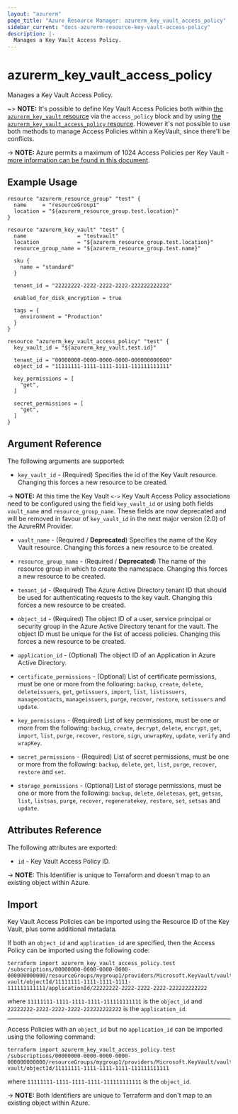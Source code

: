 ```yaml
---
layout: "azurerm"
page_title: "Azure Resource Manager: azurerm_key_vault_access_policy"
sidebar_current: "docs-azurerm-resource-key-vault-access-policy"
description: |-
  Manages a Key Vault Access Policy.
---
```


# azurerm_key_vault_access_policy

Manages a Key Vault Access Policy.

~> **NOTE:** It's possible to define Key Vault Access Policies both within [the `azurerm_key_vault` resource](key_vault.html) via the `access_policy` block and by using [the `azurerm_key_vault_access_policy` resource](key_vault_access_policy.html). However it's not possible to use both methods to manage Access Policies within a KeyVault, since there'll be conflicts.

-> **NOTE:** Azure permits a maximum of 1024 Access Policies per Key Vault - [more information can be found in this document](https://docs.microsoft.com/en-us/azure/key-vault/key-vault-secure-your-key-vault#data-plane-access-control).

## Example Usage

```hcl
resource "azurerm_resource_group" "test" {
  name     = "resourceGroup1"
  location = "${azurerm_resource_group.test.location}"
}

resource "azurerm_key_vault" "test" {
  name                = "testvault"
  location            = "${azurerm_resource_group.test.location}"
  resource_group_name = "${azurerm_resource_group.test.name}"

  sku {
    name = "standard"
  }

  tenant_id = "22222222-2222-2222-2222-222222222222"

  enabled_for_disk_encryption = true

  tags = {
    environment = "Production"
  }
}

resource "azurerm_key_vault_access_policy" "test" {
  key_vault_id = "${azurerm_key_vault.test.id}"

  tenant_id = "00000000-0000-0000-0000-000000000000"
  object_id = "11111111-1111-1111-1111-111111111111"

  key_permissions = [
    "get",
  ]

  secret_permissions = [
    "get",
  ]
}
```

## Argument Reference

The following arguments are supported:

* `key_vault_id` - (Required) Specifies the id of the Key Vault resource. Changing this
    forces a new resource to be created.

-> **NOTE:** At this time the Key Vault `<->` Key Vault Access Policy associations need to be configured using the field `key_vault_id` or using both fields `vault_name` and `resource_group_name`. These fields are now deprecated and will be removed in favour of `key_vault_id` in the next major version (2.0) of the AzureRM Provider.

* `vault_name` - (Required / **Deprecated**) Specifies the name of the Key Vault resource. Changing this
    forces a new resource to be created.

* `resource_group_name` - (Required / **Deprecated**) The name of the resource group in which to
    create the namespace. Changing this forces a new resource to be created.

* `tenant_id` - (Required) The Azure Active Directory tenant ID that should be used
    for authenticating requests to the key vault. Changing this forces a new resource 
    to be created.

* `object_id` - (Required) The object ID of a user, service principal or security
    group in the Azure Active Directory tenant for the vault. The object ID must
    be unique for the list of access policies. Changing this forces a new resource 
    to be created.

* `application_id` - (Optional) The object ID of an Application in Azure Active Directory.

* `certificate_permissions` - (Optional) List of certificate permissions, must be one or more from
    the following: `backup`, `create`, `delete`, `deleteissuers`, `get`, `getissuers`, `import`, `list`, `listissuers`, 
    `managecontacts`, `manageissuers`, `purge`, `recover`, `restore`, `setissuers` and `update`.

* `key_permissions` - (Required) List of key permissions, must be one or more from
    the following: `backup`, `create`, `decrypt`, `delete`, `encrypt`, `get`, `import`, `list`, `purge`, 
    `recover`, `restore`, `sign`, `unwrapKey`, `update`, `verify` and `wrapKey`.

* `secret_permissions` - (Required) List of secret permissions, must be one or more
    from the following: `backup`, `delete`, `get`, `list`, `purge`, `recover`, `restore` and `set`.

* `storage_permissions` - (Optional) List of storage permissions, must be one or more from the following: `backup`, `delete`, `deletesas`, `get`, `getsas`, `list`, `listsas`, `purge`, `recover`, `regeneratekey`, `restore`, `set`, `setsas` and `update`.

## Attributes Reference

The following attributes are exported:

* `id` - Key Vault Access Policy ID.

-> **NOTE:** This Identifier is unique to Terraform and doesn't map to an existing object within Azure.

## Import

Key Vault Access Policies can be imported using the Resource ID of the Key Vault, plus some additional metadata.

If both an `object_id` and `application_id` are specified, then the Access Policy can be imported using the following code:

```shell
terraform import azurerm_key_vault_access_policy.test /subscriptions/00000000-0000-0000-0000-000000000000/resourceGroups/mygroup1/providers/Microsoft.KeyVault/vaults/test-vault/objectId/11111111-1111-1111-1111-111111111111/applicationId/22222222-2222-2222-2222-222222222222
```

where `11111111-1111-1111-1111-111111111111` is the `object_id` and `22222222-2222-2222-2222-222222222222` is the `application_id`.

---

Access Policies with an `object_id` but no `application_id` can be imported using the following command:

```shell
terraform import azurerm_key_vault_access_policy.test /subscriptions/00000000-0000-0000-0000-000000000000/resourceGroups/mygroup1/providers/Microsoft.KeyVault/vaults/test-vault/objectId/11111111-1111-1111-1111-111111111111
```

where `11111111-1111-1111-1111-111111111111` is the `object_id`.

-> **NOTE:** Both Identifiers are unique to Terraform and don't map to an existing object within Azure.
